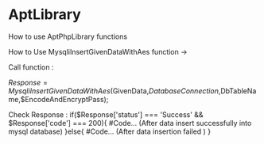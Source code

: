 # AptLibrary
How to use AptPhpLibrary functions

How to Use MysqliInsertGivenDataWithAes function ->

Call function :

$Response = MysqliInsertGivenDataWithAes($GivenData,$DatabaseConnection,$DbTableName,$EncodeAndEncryptPass);

Check Response :
if($Response['status'] === 'Success' && $Response['code'] === 200){
  #Code... (After data insert successfully into mysql database)
}else{
  #Code...  (After data insertion failed )
}

